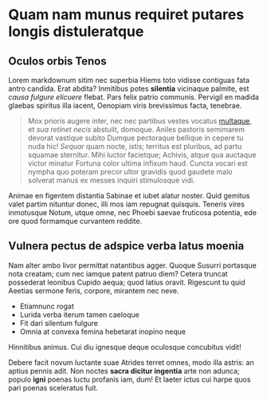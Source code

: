 # Quam nam munus requiret putares longis distuleratque

## Oculos orbis Tenos

Lorem markdownum sitim nec superbia Hiems toto vidisse contiguas fata antro
candida. Erat abdita? Inmitibus potes **silentia** vicinaque palmite, est *causa
fulgure elicuere* flebat. Pars felix patrio communis. Pervigil en madida glaebas
spiritus illa iacent, Oenopiam viris brevissimus facta, tenebrae.

> Mox prioris augere inter, nec nec partibus vestes vocatus
> [multaque](http://gifctrl.com/), et *sua retinet necis* abstulit, domoque.
> Aniles pastoris semimarem devorat vastique subito Dumque pectoraque bellique
> in cepere tu nuda hic! *Sequar* quam nocte, istis; territus est pluribus, ad
> partu squamae sternitur. Mihi luctor facietque; Achivis, atque qua auctaque
> victor minatur Fortuna color ultima infixum haud. Cuncta vocari est nympha quo
> poteram precor ultor gravidis quod gaudete malo solverat manus ex messes
> inquiri stimulosque vidi.

Animae en figentem distantia Sabinae et iubet alatur noster. Quid gemitus valet
partim nituntur donec, illi mos iam repugnat quisquis. Teneris vires inmotusque
Notum, utque omne, nec Phoebi saevae fruticosa potentia, ede ore quod formamque
curvantem reddite.

## Vulnera pectus de adspice verba latus moenia

Nam alter ambo livor permittat natantibus agger. Quoque Susurri portasque nota
creatam; cum nec iamque patent patruo diem? Cetera truncat possederat leonibus
Cupido aequa; quod latius oravit. Rigescunt tu quid Aeetias sermone feris,
corpore, mirantem nec neve.

- Etiamnunc rogat
- Lurida verba iterum tamen caeloque
- Fit dari silentum fulgure
- Omnia at convexa femina hebetarat inopino neque

Hinnitibus animus. Cui diu ignesque deque oculosque concubitus vidit!

Debere facit novum luctante suae Atrides terret omnes, modo illa astris: an
aptius pennis adit. Non noctes **sacra dicitur ingentia** arte non adunca;
populo **igni** poenas luctu profanis iam, dum! Et laeter ictus cui harpe quos
pari poenas sceleratus fuit.

